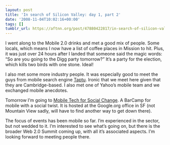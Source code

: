 ```yaml
---
layout: post
title: 'In search of Silicon Valley: day 1, part 2'
date: '2008-11-04T10:02:16+00:00'
tags: []
tumblr_url: https://aftnn.org/post/47880422817/in-search-of-silicon-valley-day-1-part-2
---
```

<p>I went along to the Mobile 2.0 drinks and met a good mix of people. Some locals, which means I now have a list of coffee places in Mission to hit. Plus, it was just over 24 hours after I landed that someone said the magic words: &ldquo;So are you going to the Digg party tomorrow?&rdquo; It&rsquo;s a party for the election, which kills two birds with one stone. Ideal!</p>
<p>I also met some more industry people. It was especially good to meet the guys from mobile search engine <a href="http://taptu.com/">Taptu</a>. Ironic that we meet here given that they are Cambridge-based. I also met one of Yahoo&rsquo;s mobile team and we exchanged mobile anecdotes.</p>
<p>Tomorrow I&rsquo;m going to <a href="http://barcamp.org/MobileTechForSocialChangeSanFrancisco">Mobile Tech for Social Change</a>. A BarCamp for mobile with a social twist. It is hosted at the Google.org office in SF (not Mountain View sadly, will have to find another way to get down there).</p>
<p>The focus of events has been mobile so far. I&rsquo;m experienced in the sector, but not wedded to it. I&rsquo;m interested to see what&rsquo;s going on, but there is the broader Web 2.0 Summit coming up, with all it&rsquo;s associated aspects. I&rsquo;m looking forward to meeting people there.</p>

